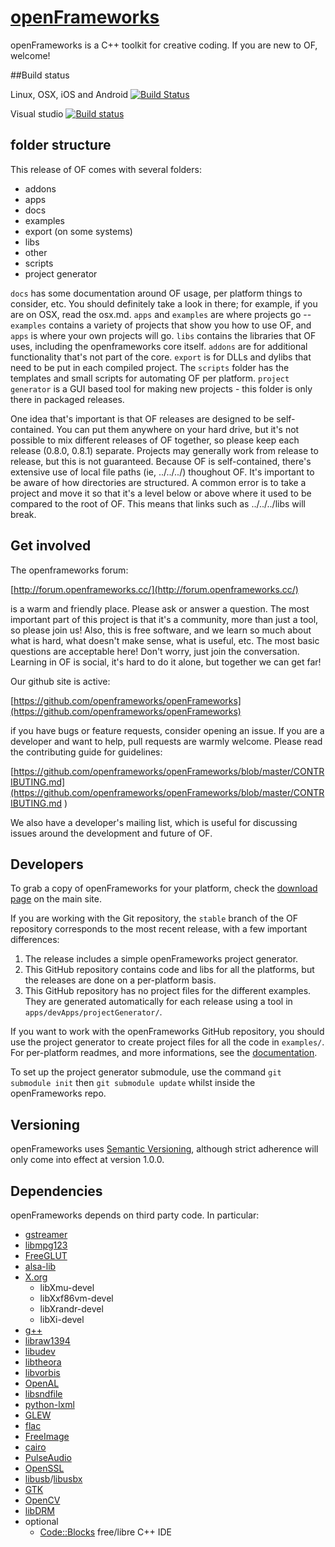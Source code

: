 [openFrameworks](http://openframeworks.cc/)
================

openFrameworks is a C++ toolkit for creative coding.  If you are new to OF, welcome!

##Build status

Linux, OSX, iOS and Android     [![Build Status](https://travis-ci.org/openframeworks/openFrameworks.svg?branch=master)](https://travis-ci.org/openframeworks/openFrameworks)

Visual studio [![Build status](https://ci.appveyor.com/api/projects/status/sm9jxy0u56bl8syi/branch/master?svg=true)](https://ci.appveyor.com/project/arturoc/openframeworks/branch/master)

folder structure
--------

This release of OF comes with several folders: 

* addons
* apps
* docs
* examples
* export (on some systems)
* libs
* other
* scripts
* project generator


`docs` has some documentation around OF usage, per platform things to consider, etc. You should definitely take a look in there; for example, if you are on OSX, read the osx.md.   `apps` and `examples` are where projects go -- `examples` contains a variety of projects that show you how to use OF, and `apps` is where your own projects will go.  `libs` contains the libraries that OF uses, including the openframeworks core itself.  `addons` are for additional functionality that's not part of the core.  `export` is for DLLs and dylibs that need to be put in each compiled project.  The `scripts` folder has the templates and small scripts for automating OF per platform. `project generator` is a GUI based tool for making new projects - this folder is only there in packaged releases.  

One idea that's important is that OF releases are designed to be self-contained.  You can put them anywhere on your hard drive, but it's not possible to mix different releases of OF together, so please keep each release (0.8.0, 0.8.1) separate.  Projects may generally work from release to release, but this is not guaranteed.  Because OF is self-contained, there's extensive use of local file paths (ie, ../../../) thoughout OF.  It's important to be aware of how directories are structured.  A common error is to take a project and move it so that it's a level below or above where it used to be compared to the root of OF.  This means that links such as ../../../libs will break.  


Get involved
--------

The openframeworks forum:

[http://forum.openframeworks.cc/](http://forum.openframeworks.cc/)

is a warm and friendly place.  Please ask or answer a question.  The most important part of this project is that it's a community, more than just a tool, so please join us!  Also, this is free software, and we learn so much about what is hard, what doesn't make sense, what is useful, etc. The most basic questions are acceptable here!  Don't worry, just join the conversation.  Learning in OF is social, it's hard to do it alone, but together we can get far!

Our github site is active: 

[https://github.com/openframeworks/openFrameworks](https://github.com/openframeworks/openFrameworks)

if you have bugs or feature requests, consider opening an issue.  If you are a developer and want to help, pull requests are warmly welcome.  Please read the contributing guide for guidelines: 

[https://github.com/openframeworks/openFrameworks/blob/master/CONTRIBUTING.md](https://github.com/openframeworks/openFrameworks/blob/master/CONTRIBUTING.md
)

We also have a developer's mailing list, which is useful for discussing issues around the development and future of OF. 


Developers
------

To grab a copy of openFrameworks for your platform, check the [download page](http://openframeworks.cc/download) on the main site.  
 
If you are working with the Git repository, the `stable` branch of the OF repository corresponds to the most recent release, with a few important differences:  

1. The release includes a simple openFrameworks project generator.
2. This GitHub repository contains code and libs for all the platforms, but the releases are done on a per-platform basis.
3. This GitHub repository has no project files for the different examples. They are generated automatically for each release using a tool in `apps/devApps/projectGenerator/`.

If you want to work with the openFrameworks GitHub repository, you should use the project generator to create project files for all the code in `examples/`.  
For per-platform readmes, and more informations, see the [documentation](docs/table_of_contents.md).

To set up the project generator submodule, use the command `git submodule init` then `git submodule update` whilst inside the openFrameworks repo.

Versioning
----------
openFrameworks uses [Semantic Versioning](http://semver.org/), although strict adherence will only come into effect at version 1.0.0.

Dependencies
------------
openFrameworks depends on third party code. In particular:

* [gstreamer](http://gstreamer.freedesktop.org/)
* [libmpg123](http://www.mpg123.org/)
* [FreeGLUT](http://freeglut.sourceforge.net/)
* [alsa-lib](http://www.alsa-project.org/)
* [X.org](http://www.x.org/wiki/)
  * libXmu-devel
  * libXxf86vm-devel
  * libXrandr-devel
  * libXi-devel
* [g++](https://gcc.gnu.org/)
* [libraw1394](http://sourceforge.net/projects/libraw1394/)
* [libudev](http://www.freedesktop.org/software/systemd/libudev/)
* [libtheora](http://www.theora.org/)
* [libvorbis](https://xiph.org/vorbis/)
* [OpenAL](http://www.openal-soft.org/)
* [libsndfile](http://www.mega-nerd.com/libsndfile/)
* [python-lxml](http://lxml.de/)
* [GLEW](http://glew.sourceforge.net/)
* [flac](https://xiph.org/flac/)
* [FreeImage](http://freeimage.sourceforge.net/)
* [cairo](http://cairographics.org/)
* [PulseAudio](https://wiki.freedesktop.org/www/Software/PulseAudio/)
* [OpenSSL](https://www.openssl.org/)
* [libusb](http://libusb.info/)/[libusbx](http://libusbx.org/)
* [GTK](http://www.gtk.org/)
* [OpenCV](http://opencv.org/)
* [libDRM](http://dri.freedesktop.org/wiki/DRM)
* optional
  * [Code::Blocks](http://codeblocks.org/) free/libre C++ IDE
